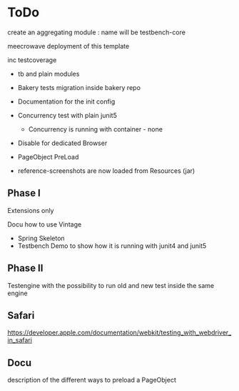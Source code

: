 # ToDo 

create an aggregating module : name will be testbench-core

meecrowave deployment of this template

inc testcoverage
- tb and plain modules
- Bakery tests migration inside bakery repo

- Documentation for the init config
- Concurrency test with plain junit5
    -   Concurrency is running with container - none
- Disable for dedicated Browser
- PageObject PreLoad
- reference-screenshots are now loaded from Resources (jar)



## Phase I 
Extensions only

Docu how to use Vintage
- Spring Skeleton
- Testbench Demo to show how it is running with junit4 and junit5


## Phase II
Testengine with the possibility to run 
old and new test inside the same engine

 
 
 ## Safari
 
 https://developer.apple.com/documentation/webkit/testing_with_webdriver_in_safari
 
 
 ## Docu
 
 description of the different ways to preload a PageObject
 